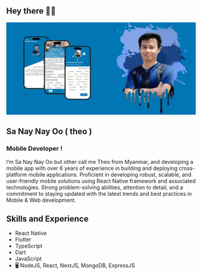 ## Hey there 🙋‍♂️
![ Mobile Development ](https://github.com/sanaynayoo/sanaynayoo/blob/main/cover.jpg)
## Sa Nay Nay Oo ( theo )
### Mobile Developer !

I’m Sa Nay Nay Oo but other call me Theo from Myanmar, and developing a mobile app with over 6 years of experience in building and deploying cross-platform mobile applications. Proficient in developing robust, scalable, and user-friendly mobile solutions using React Native framework and associated technologies. Strong problem-solving abilities, attention to detail, and a commitment to staying updated with the latest trends and best practices in Mobile & Web development.

## Skills and Experience

* React Native
* Flutter
* TypeScript
* Dart
* JavaScript
* 🖥️  NodeJS, React, NextJS, MongoDB, ExpressJS
